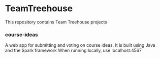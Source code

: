 # TeamTreehouse
This repository contains Team Treehouse projects

### course-ideas
A web app for submitting and voting on course ideas. It is built using Java and the Spark framework
When running locally, use localhost:4567
